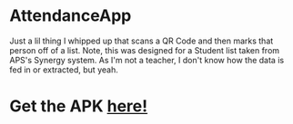 # AttendanceApp
Just a lil thing I whipped up that scans a QR Code and then marks that person off of a list.
Note, this was designed for a Student list taken from APS's Synergy system. As I'm not a teacher, I don't know how the data is fed in or extracted, but yeah.

# Get the APK [here!](https://github.com/Mvb1122/AttendanceApp/releases/tag/Release)
